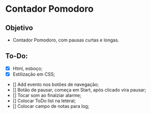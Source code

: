 # Contador Pomodoro

## Objetivo

- Contador Pomodoro, com pausas curtas e longas.

## To-Do:

- [x] Html, esboço;
- [x] Estilização em CSS;
- [] Add evento nos botões de navegação;
- [] Botão de pausar, começa em Start, após clicado vira pausar;
- [] Tocar som ao finalziar alarme;
- [] Colocar ToDo list na leteral;
- [] Colocar campo de notas para log;
 
